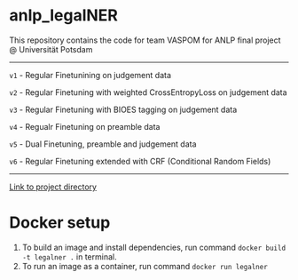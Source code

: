 # anlp_legalNER
This repository contains the code for team VASPOM for ANLP final project @ Universität Potsdam

----

`v1` - Regular Finetunining on judgement data

`v2` - Regular Finetuning with weighted CrossEntropyLoss on judgement data

`v3` - Regular Finetuning with BIOES tagging on judgement data

`v4` - Regualr Finetuning on preamble data

`v5` - Dual Finetuning, preamble and judgement data

`v6` - Regular Finetuning extended with CRF (Conditional Random Fields)

----

[Link to project directory](https://drive.google.com/drive/folders/1EPzM7d3qtORmIZubnmnn8o_BP5ceDCWW?usp=sharing)


# Docker setup

1. To build an image and install dependencies, run command `docker build -t legalner .` in terminal.
2. To run an image as a container, run command `docker run legalner`
